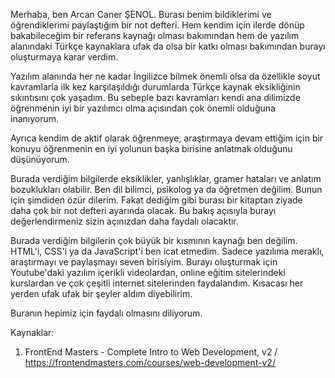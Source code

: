 Merhaba, ben Arcan Caner ŞENOL. Burası benim bildiklerimi ve öğrendiklerimi paylaştığım bir not defteri. Hem kendim için ilerde dönüp bakabileceğim bir referans kaynağı olması bakımından hem de yazılım alanındaki Türkçe kaynaklara ufak da olsa bir katkı olması bakımından burayı oluşturmaya karar verdim.

Yazılım alanında her ne kadar İngilizce bilmek önemli olsa da özellikle soyut kavramlarla ilk kez karşılaşıldığı durumlarda Türkçe kaynak eksikliğinin sıkıntısını çok yaşadım. Bu sebeple bazı kavramları kendi ana dilimizde öğrenmenin iyi bir yazılımcı olma açısından çok önemli olduğuna inanıyorum.

Ayrıca kendim de aktif olarak öğrenmeye, araştırmaya devam ettiğim için bir konuyu öğrenmenin en iyi yolunun başka birisine anlatmak olduğunu düşünüyorum. 

Burada verdiğim bilgilerde eksiklikler, yanlışlıklar, gramer hataları ve anlatım bozuklukları olabilir. Ben dil bilimci, psikolog ya da öğretmen değilim. Bunun için şimdiden özür dilerim. Fakat dediğim gibi burası bir kitaptan ziyade daha çok bir not defteri ayarında olacak. Bu bakış açısıyla burayı değerlendirmeniz sizin açınızdan daha faydalı olacaktır.

Burada verdiğim bilgilerin çok büyük bir kısmının kaynağı ben değilim. HTML'i, CSS'i ya da JavaScript'i ben icat etmedim.  Sadece yazılıma meraklı, araştırmayı ve paylaşmayı seven birisiyim. Burayı oluşturmak için Youtube'daki yazılım içerikli videolardan, online eğitim sitelerindeki kurslardan ve çok çeşitli internet sitelerinden faydalandım. Kısacası her yerden ufak ufak bir şeyler aldım diyebilirim.

Buranın hepimiz için faydalı olmasını diliyorum.

Kaynaklar:

1) FrontEnd Masters - Complete Intro to Web Development, v2 / https://frontendmasters.com/courses/web-development-v2/